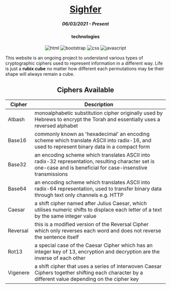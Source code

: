 <h1 align="center"><a href="https://ormux.github.io/sighfer">Sighfer</a></h1>
<h5 align="center">06/03/2021 - Present</h5>
<h4 align="center">technologies</h5>
<div align="center">
   <img alt="html" src="https://img.shields.io/badge/-HTML-black?logo=html5">
   <img alt="bootstrap" src="https://img.shields.io/badge/-Bootstrap-black?logo=bootstrap">
   <img alt="css" src="https://img.shields.io/badge/-CSS-black?logo=css3">
   <img alt="javascript" src="https://img.shields.io/badge/-JavaScript-black?logo=javascript">
</div>

This website is an ongoing project to understand various types of cryptographic ciphers used to represent information in a  different way. Life is just a __rubix cube__ no matter how different each permutations may be their shape will always remain a cube.

<h2 align="center">Ciphers Available</h2>

| Cipher    | Description |
------------|-------------|
| Atbash    | monoalphabetic substitution cipher originally used by Hebrews to encrypt the Torah and essentially uses a reversed alphabet |
| Base16    | commonly known as 'hexadecimal' an encoding scheme which translate ASCII into radix-16, and used to represent binary data in a compact form |
| Base32    | an encoding scheme which translates ASCII into radix-32 representation, resulting character set is one-case and is beneficial for case-insenstive transmissions |
| Base64    | an encoding scheme which translates ASCII into radix-64 representation, used to transfer binary data through text only channels e.g. HTTP |
| Caesar    | a shift cipher named after Julius Caesar, which utilises numeric shifts to displace each letter of a text by the same integer value |
| Reversal  | this is a modified version of the Reversal Cipher which only reverses each word and does not reverse the sentence itself |
| Rot13     | a special case of the Caesar Cipher which has an integer key of 13, encryption and decryption are the inverse of each other |
| Vigenere  | a shift cipher that uses a series of interwoven Caesar Ciphers together shifting each character by a different value depending on the cipher key |
